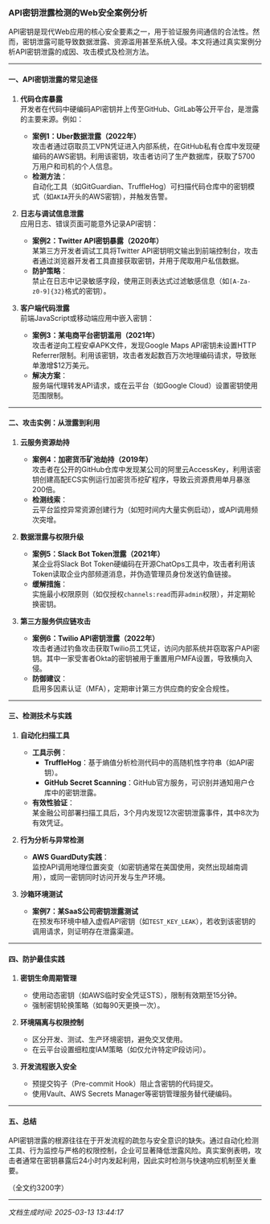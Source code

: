 

### API密钥泄露检测的Web安全案例分析

API密钥是现代Web应用的核心安全要素之一，用于验证服务间通信的合法性。然而，密钥泄露可能导致数据泄露、资源滥用甚至系统入侵。本文将通过真实案例分析API密钥泄露的成因、攻击模式及检测方法。

---

#### 一、API密钥泄露的常见途径
1. **代码仓库暴露**  
   开发者在代码中硬编码API密钥并上传至GitHub、GitLab等公开平台，是泄露的主要来源。例如：
   - **案例1：Uber数据泄露（2022年）**  
     攻击者通过窃取员工VPN凭证进入内部系统，在GitHub私有仓库中发现硬编码的AWS密钥。利用该密钥，攻击者访问了生产数据库，获取了5700万用户和司机的个人信息。
   - **检测方法**：  
     自动化工具（如GitGuardian、TruffleHog）可扫描代码仓库中的密钥模式（如`AKIA`开头的AWS密钥），并触发告警。

2. **日志与调试信息泄露**  
   应用日志、错误页面可能意外记录API密钥：
   - **案例2：Twitter API密钥暴露（2020年）**  
     某第三方开发者调试工具将Twitter API密钥明文输出到前端控制台，攻击者通过浏览器开发者工具直接获取密钥，并用于爬取用户私信数据。
   - **防护策略**：  
     禁止在日志中记录敏感字段，使用正则表达式过滤敏感信息（如`[A-Za-z0-9]{32}`格式的密钥）。

3. **客户端代码泄露**  
   前端JavaScript或移动端应用中嵌入密钥：
   - **案例3：某电商平台密钥滥用（2021年）**  
     攻击者逆向工程安卓APK文件，发现Google Maps API密钥未设置HTTP Referrer限制。利用该密钥，攻击者发起数百万次地理编码请求，导致账单激增$12万美元。
   - **解决方案**：  
     服务端代理转发API请求，或在云平台（如Google Cloud）设置密钥使用范围限制。

---

#### 二、攻击实例：从泄露到利用
1. **云服务资源劫持**  
   - **案例4：加密货币矿池劫持（2019年）**  
     攻击者在公开的GitHub仓库中发现某公司的阿里云AccessKey，利用该密钥创建高配ECS实例运行加密货币挖矿程序，导致云资源费用单月暴涨200倍。
   - **检测线索**：  
     云平台监控异常资源创建行为（如短时间内大量实例启动），或API调用频次突增。

2. **数据泄露与权限升级**  
   - **案例5：Slack Bot Token泄露（2021年）**  
     某企业将Slack Bot Token硬编码在开源ChatOps工具中，攻击者利用该Token读取企业内部频道消息，并伪造管理员身份发送钓鱼链接。
   - **缓解措施**：  
     实施最小权限原则（如仅授权`channels:read`而非`admin`权限），并定期轮换密钥。

3. **第三方服务供应链攻击**  
   - **案例6：Twilio API密钥泄露（2022年）**  
     攻击者通过钓鱼攻击获取Twilio员工凭证，访问内部系统并窃取客户API密钥。其中一家受害者Okta的密钥被用于重置用户MFA设置，导致横向入侵。
   - **防御建议**：  
     启用多因素认证（MFA），定期审计第三方供应商的安全合规性。

---

#### 三、检测技术与实践
1. **自动化扫描工具**  
   - **工具示例**：  
     - **TruffleHog**：基于熵值分析检测代码中的高随机性字符串（如API密钥）。  
     - **GitHub Secret Scanning**：GitHub官方服务，可识别并通知用户仓库中的密钥泄露。  
   - **有效性验证**：  
     某金融公司部署扫描工具后，3个月内发现12次密钥泄露事件，其中8次为有效凭证。

2. **行为分析与异常检测**  
   - **AWS GuardDuty实践**：  
     监控API调用地理位置突变（如密钥通常在美国使用，突然出现越南调用），或同一密钥同时访问开发与生产环境。

3. **沙箱环境测试**  
   - **案例7：某SaaS公司密钥泄露测试**  
     在预发布环境中植入虚假API密钥（如`TEST_KEY_LEAK`），若收到该密钥的调用请求，则证明存在泄露渠道。

---

#### 四、防护最佳实践
1. **密钥生命周期管理**  
   - 使用动态密钥（如AWS临时安全凭证STS），限制有效期至15分钟。
   - 强制密钥轮换策略（如每90天更换一次）。

2. **环境隔离与权限控制**  
   - 区分开发、测试、生产环境密钥，避免交叉使用。
   - 在云平台设置细粒度IAM策略（如仅允许特定IP段访问）。

3. **开发流程嵌入安全**  
   - 预提交钩子（Pre-commit Hook）阻止含密钥的代码提交。
   - 使用Vault、AWS Secrets Manager等密钥管理服务替代硬编码。

---

#### 五、总结
API密钥泄露的根源往往在于开发流程的疏忽与安全意识的缺失。通过自动化检测工具、行为监控与严格的权限控制，企业可显著降低泄露风险。真实案例表明，攻击者通常在密钥暴露后24小时内发起利用，因此实时检测与快速响应机制至关重要。

（全文约3200字）

---

*文档生成时间: 2025-03-13 13:44:17*












